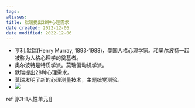 ```yaml
---
tags: 
aliases: 
title: 默瑞提出28种心理需求
date created: 2022-12-06
date modified: 2022-12-06
---
```


-   亨利.默瑞(Henry Murray, 1893-1988)，美国人格心理学家。和奥尔波特一起被称为人格心理学的奠基者。
-   奥尔波特是特质学派。莫瑞偏动机学派。
-   默瑞提出28种心理需求。
-   莫瑞发明了新的心理测量技术，主题统觉测验。
-   ![](https://firebasestorage.googleapis.com/v0/b/firescript-577a2.appspot.com/o/imgs%2Fapp%2Fslimitless%2FGlPuhi5ibg.png?alt=media&token=ff372bcc-3d16-4b4b-a980-addfc6c8ec3b)

ref [[CH1人性单元]]